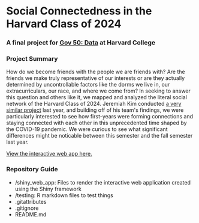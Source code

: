 # Social Connectedness in the Harvard Class of 2024
### A final project for [Gov 50: Data](https://www.davidkane.info/files/gov_50_fall_2020.html) at Harvard College

### Project Summary
How do we become friends with the people we are friends with? Are the friends we make truly representative of our interests or are they actually determined by uncontrollable factors like the dorms we live in, our extracurriculars, our race, and where we come from? In seeking to answer this question and others like it, we mapped and analyzed the literal social network of the Harvard Class of 2024.
Jeremiah Kim conducted [a very similar project]("https://jeremiah-kim.shinyapps.io/Social_Connections) last year, and building off of his team's findings, we were particularly interested to see how first-years were forming connections and staying connected with each other in this unprecedented time shaped by the COVID-19 pandemic. We were curious to see what significant differences might be noticable between this semester and the fall semester last year.

[View the interactive web app here.](https://kmcphie.shinyapps.io/Social_Connections_2024/)

### Repository Guide
* /shiny_web_app: Files to render the interactive web application created using the Shiny framework
* /testing: R markdown files to test things
* .gitattributes
* .gitignore
* README.md